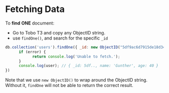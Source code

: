 # Fetching Data

To **find** **ONE** document:

* Go to Tobo T3 and copy any ObjectID string.
* use `findOne()`, and search for the specific `_id`

```javascript
db.collection('users').findOne({ _id: new ObjectID("5df9ac6d7915de18d3403572") }, (error, user) =>{
      if (error) {
            return console.log('Unable to fetch.');
      }
      console.log(user); // { _id: 5df.., name: 'Gunther', age: 40 }
})
```

Note that we use `new ObjectID()` to wrap around the ObjectID string. Without it, `findOne` will not be able to return the correct result.

